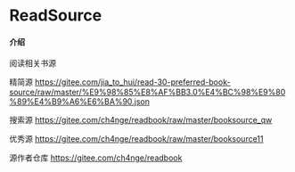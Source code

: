 # ReadSource

#### 介绍
阅读相关书源

精简源
https://gitee.com/jia_to_hui/read-30-preferred-book-source/raw/master/%E9%98%85%E8%AF%BB3.0%E4%BC%98%E9%80%89%E4%B9%A6%E6%BA%90.json

搜索源
https://gitee.com/ch4nge/readbook/raw/master/booksource_qw

优秀源
https://gitee.com/ch4nge/readbook/raw/master/booksource11

源作者仓库
https://gitee.com/ch4nge/readbook